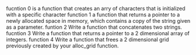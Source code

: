 fucntion 0 is a function that creates an arry of characters that is initialized with a specific character
function 1  a function that returns a pointer to a newly allocated space in memory, which contains a copy of the string given as a parameter.
funtion 2 Write a function that concatenates two strings.
fucntion 3 Write a function that returns a pointer to a 2 dimensional array of integers.
function 4 Write a function that frees a 2 dimensional grid previously created by your alloc_grid function.
